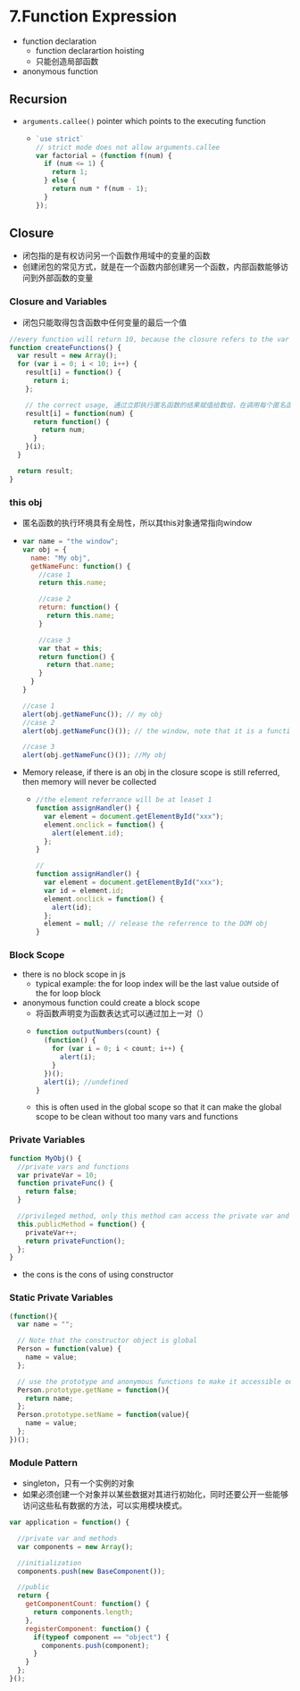 # 7.Function Expression

* function declaration
  * function declarartion hoisting
  * 只能创造局部函数
* anonymous function

## Recursion

* `arguments.callee()` pointer which points to the executing function
  * ```javascript
    `use strict`
    // strict mode does not allow arguments.callee
    var factorial = (function f(num) {
      if (num <= 1) {
        return 1;
      } else {
        return num * f(num - 1);
      }
    });
    ```

## Closure

* 闭包指的是有权访问另一个函数作用域中的变量的函数
* 创建闭包的常见方式，就是在一个函数内部创建另一个函数，内部函数能够访问到外部函数的变量

### Closure and Variables

* 闭包只能取得包含函数中任何变量的最后一个值

```javascript
//every function will return 10, because the closure refers to the var obj not the var
function createFunctions() {
  var result = new Array();
  for (var i = 0; i < 10; i++) {
    result[i] = function() {
      return i;
    };

    // the correct usage, 通过立即执行匿名函数的结果赋值给数组，在调用每个匿名函数的时候，我们传入变量i，由于函数参数是按值传递的，所以变量i的当前值就复制给了num。而在这个匿名函数内部，又创建并返回了一个访问num的闭包
    result[i] = function(num) {
      return function() {
        return num;
      }
    }(i);
  }

  return result;
}
```

### this obj

* 匿名函数的执行环境具有全局性，所以其this对象通常指向window
* ```javascript
  var name = "the window";
  var obj = {
    name: "My obj",
    getNameFunc: function() {
      //case 1
      return this.name;

      //case 2
      return: function() {
        return this.name;
      }

      //case 3
      var that = this;
      return function() {
        return that.name;
      }
    }
  }

  //case 1
  alert(obj.getNameFunc()); // my obj
  //case 2
  alert(obj.getNameFunc()()); // the window, note that it is a function, and you can take it as that you are calling a function which return this.name, and there is no object scope of this function, so it uses the global scope

  //case 3
  alert(obj.getNameFunc()()); //My obj
  ```
* Memory release, if there is an obj in the closure scope is still referred, then memory will never be collected
  * ```javascript
    //the element referrance will be at leaset 1
    function assignHandler() {
      var element = document.getElementById("xxx");
      element.onclick = function() {
        alert(element.id);
      };
    }

    //
    function assignHandler() {
      var element = document.getElementById("xxx");
      var id = element.id;
      element.onclick = function() {
        alert(id);
      };
      element = null; // release the referrence to the DOM obj
    }
    ```

### Block Scope

* there is no block scope in js
  * typical example: the for loop index will be the last value outside of the for loop block
* anonymous function could create a block scope
  * 将函数声明变为函数表达式可以通过加上一对（）
  * ```javascript
    function outputNumbers(count) {
      (function() {
        for (var i = 0; i < count; i++) {
          alert(i);
        }
      })();
      alert(i); //undefined
    }
    ```
  * this is often used in the global scope so that it can make the global scope to be clean without too many vars and functions

### Private Variables

```javascript
function MyObj() {
  //private vars and functions
  var privateVar = 10;
  function privateFunc() {
    return false;
  }

  //privileged method, only this method can access the private var and methods
  this.publicMethod = function() {
    privateVar++;
    return privateFunction();
  };
}
```

* the cons is the cons of using constructor

### Static Private Variables

```javascript
(function(){
  var name = "";

  // Note that the constructor object is global
  Person = function(value) {
    name = value;
  };

  // use the prototype and anonymous functions to make it accessible outside of the block scope
  Person.prototype.getName = function(){
    return name;
  };
  Person.prototype.setName = function(value){
    name = value;
  };
})();
```

### Module Pattern

* singleton，只有一个实例的对象
* 如果必须创建一个对象并以某些数据对其进行初始化，同时还要公开一些能够访问这些私有数据的方法，可以实用模块模式。

```javascript
var application = function() {

  //private var and methods
  var components = new Array();

  //initialization
  components.push(new BaseComponent());

  //public
  return {
    getComponentCount: function() {
      return components.length;
    },
    registerComponent: function() {
      if(typeof component == "object") {
        components.push(component);
      }
    }
  };
}();
```

